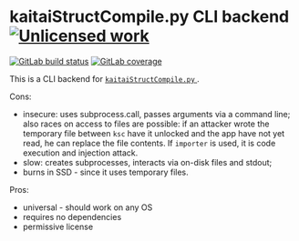 kaitaiStructCompile.py CLI backend [![Unlicensed work](https://raw.githubusercontent.com/unlicense/unlicense.org/master/static/favicon.png)](https://unlicense.org/)
==================================
[![GitLab build status](https://gitlab.com/kaitaiStructCompile.py/kaitaiStructCompile.backend.CLI/badges/master/pipeline.svg)](https://gitlab.com/kaitaiStructCompile.py/kaitaiStructCompile.backend.CLI/commits/master)
[![GitLab coverage](https://gitlab.com/kaitaiStructCompile.py/kaitaiStructCompile.backend.CLI/badges/master/coverage.svg)](https://gitlab.com/kaitaiStructCompile.py/kaitaiStructCompile.backend.CLI/commits/master)

This is a CLI backend for [`kaitaiStructCompile.py` ](https://gitlab.com/kaitaiStructCompile.py/kaitaiStructCompile).

Cons:
* insecure: uses subprocess.call, passes arguments via a command line; also races on access to files are possible: if an attacker wrote the temporary file between `ksc` have it unlocked and the app have not yet read, he can replace the file contents. If `importer` is used, it is code execution and injection attack.
* slow: creates subprocesses, interacts via on-disk files and stdout;
* burns in SSD - since it uses temporary files.


Pros:
* universal - should work on any OS
* requires no dependencies
* permissive license
